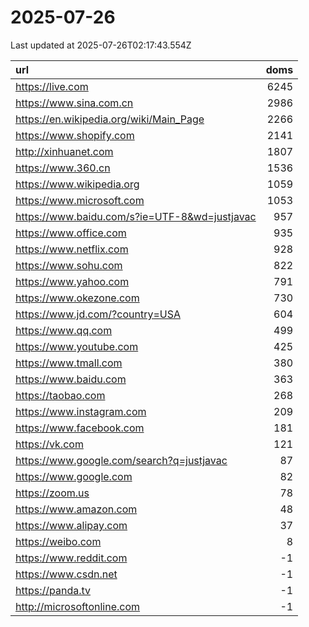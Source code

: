 # 2025-07-26

<!-- BEGIN -->
Last updated at 2025-07-26T02:17:43.554Z

url | doms
:- | -:
https://live.com | 6245
https://www.sina.com.cn | 2986
https://en.wikipedia.org/wiki/Main_Page | 2266
https://www.shopify.com | 2141
http://xinhuanet.com | 1807
https://www.360.cn | 1536
https://www.wikipedia.org | 1059
https://www.microsoft.com | 1053
https://www.baidu.com/s?ie=UTF-8&wd=justjavac | 957
https://www.office.com | 935
https://www.netflix.com | 928
https://www.sohu.com | 822
https://www.yahoo.com | 791
https://www.okezone.com | 730
https://www.jd.com/?country=USA | 604
https://www.qq.com | 499
https://www.youtube.com | 425
https://www.tmall.com | 380
https://www.baidu.com | 363
https://taobao.com | 268
https://www.instagram.com | 209
https://www.facebook.com | 181
https://vk.com | 121
https://www.google.com/search?q=justjavac | 87
https://www.google.com | 82
https://zoom.us | 78
https://www.amazon.com | 48
https://www.alipay.com | 37
https://weibo.com | 8
https://www.reddit.com | -1
https://www.csdn.net | -1
https://panda.tv | -1
http://microsoftonline.com | -1
<!-- END -->
